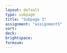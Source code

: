 ```yaml
---
layout: default
type: subpage
title: "Subpage 3"
assignment: "assignment5"
sort:
deck:
brightspace:
formsum:
---
```

